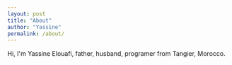 ```yaml
---
layout: post
title: "About"
author: "Yassine"
permalink: /about/
---
```


Hi, I'm Yassine Elouafi, father, husband, programer from Tangier, Morocco.
